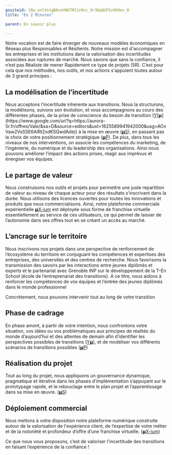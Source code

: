 ```yaml
---
gsuiteid: 1Nu_exldstgBAceVWGTRSJz0cc_9r3QqQUF5z6KOev_0
title: "En 2 Minutes"

parent: En savoir plus

---
```


Notre vocation est de faire émerger de nouveaux modèles économiques en Réseau plus Responsables et Résilients. Notre mission est d'accompagner les entreprises et les institutions dans la valorisation des incertitudes associées aux ruptures de marché. Nous savons que sans la confiance, il n’est pas Réaliste de mener Rapidement ce type de projets (5R). C’est pour cela que nos méthodes, nos outils, et nos actions s'appuient toutes autour de 3 grand principes :

La modélisation de l’incertitude
--------------------------------

Nous acceptons l’incertitude inhérente aux transitions. Nous la structurons, la modélisons, suivons son évolution, et vous accompagnons au cours des différentes phases, de la prise de conscience du besoin de transition ([Y](https://www.google.com/url?q=https://aurora-5r.fr/offres/Vale/&sa=D&source=editors&ust=1625589941941000&usg=AOvVaw17T03IislWuyWlFmjXlKe_)[𝝻](https://www.google.com/url?q=https://aurora-5r.fr/offres/Vale/&sa=D&source=editors&ust=1625589941942000&usg=AOvVaw2VsSSE6AIRt2xdKSQwdAde)) à la mise en œuvre ([𝝻S](https://www.google.com/url?q=https://aurora-5r.fr/offres/P/&sa=D&source=editors&ust=1625589941942000&usg=AOvVaw2zdiqeem5WYCVW9de8tlZS)), en passant pas le choix de votre positionnement stratégique ([𝝻P](https://www.google.com/url?q=https://aurora-5r.fr/offres/Mze/&sa=D&source=editors&ust=1625589941942000&usg=AOvVaw2ivHKFvLshaF6qP0sKyadP)). De plus, dans tous les niveaux de nos interventions, on associe les compétences du marketing, de l’ingénierie, du numérique et du leadership des organisations. Ainsi nous pouvons améliorer l’impact des actions prises, réagir aux imprévus et énergiser vos équipes.

Le partage de valeur
--------------------

Nous construisons nos outils et projets pour permettre une juste répartition de valeur au niveau de chaque acteur pour des résultats s’inscrivant dans la durée. Nous utilisons des licences ouvertes pour toutes les innovations et produits que nous commercialisons. Ainsi, notre plateforme commerciale expérientielle [𝝻](https://www.google.com/url?q=https://aurora-5r.fr/offres/Xium/&sa=D&source=editors&ust=1625589941943000&usg=AOvVaw1axzAW-HnsZ9HIkrpeeNe7)[X-ium](https://www.google.com/url?q=https://aurora-5r.fr/offres/Xium/&sa=D&source=editors&ust=1625589941943000&usg=AOvVaw1axzAW-HnsZ9HIkrpeeNe7) est déployée sous forme de franchise virtuelle essentiellement au service de ces utilisateurs, ce qui permet de laisser de l’autonomie dans ses offres tout en se créant un accès au marché.

L’ancrage sur le territoire
---------------------------

Nous inscrivons nos projets dans une perspective de renforcement de l’écosystème du territoire en conjuguant les compétences et expertises des entreprises, des universités et des centres de recherche. Nous favorisons la transmission des savoirs par les interactions entre jeunes diplômés et experts et le partenariat avec Grenoble INP sur le développement de la T-En School (école de l’entreprenariat des transitions). A ce titre, nous aidons à renforcer les compétences de vos équipes et l’entrée des jeunes diplômés dans le monde professionnel

Concrètement, nous pouvons intervenir tout au long de votre transition 

Phase de cadrage
----------------

En phase amont, à partir de votre intention, nous confrontons votre situation, vos idées ou vos problématiques aux principes de réalités du monde d’aujourd’hui et des attentes de demain afin d’identifier les perspectives possibles de transitions ([Y𝝻](https://www.google.com/url?q=https://aurora-5r.fr/offres/vale/&sa=D&source=editors&ust=1625589941944000&usg=AOvVaw05rg8s5gqsWUk06HnUbu5p)), et de modéliser vos différents scénarios de transitions possibles ([𝝻](https://www.google.com/url?q=https://aurora-5r.fr/offres/Mze/&sa=D&source=editors&ust=1625589941944000&usg=AOvVaw24NMtUn89jcDv1swCY_y0P)[P](https://www.google.com/url?q=https://aurora-5r.fr/offres/Mze/&sa=D&source=editors&ust=1625589941944000&usg=AOvVaw24NMtUn89jcDv1swCY_y0P))

Réalisation du projet
---------------------

Tout au long du projet, nous appliquons un gouvernance dynamique, pragmatique et itérative dans les phases d’implémentation s’appuyant sur le prototypage rapide, et le rebouclage entre le plan projet et l’apprentissage dans sa mise en œuvre. ([𝝻S](https://www.google.com/url?q=https://aurora-5r.fr/offres/P/&sa=D&source=editors&ust=1625589941945000&usg=AOvVaw2iyMR__3JoHHfC86KCJ9K4))

Déploiement commercial
----------------------

Nous mettons à votre disposition notre plateforme numérique construite autour de la valorisation de l'expérience client, de l’expertise de votre métier et de la notoriété et profondeur d’offre d’une franchise virtuelle. ([𝝻](https://www.google.com/url?q=https://aurora-5r.fr/offres/Xium/&sa=D&source=editors&ust=1625589941945000&usg=AOvVaw3g1FIVZL6_FvBcDeZyJ94S)[X-ium](https://www.google.com/url?q=https://aurora-5r.fr/offres/Xium/&sa=D&source=editors&ust=1625589941945000&usg=AOvVaw3g1FIVZL6_FvBcDeZyJ94S))

Ce que nous vous proposons, c’est de valoriser l'incertitude des transitions en faisant l’expérience de la confiance !

